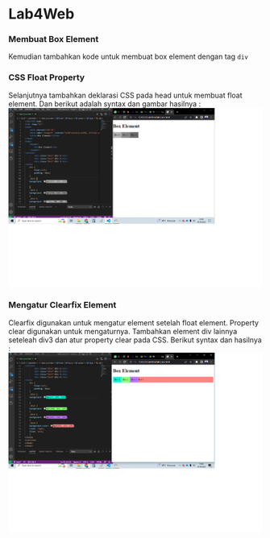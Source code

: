 # Lab4Web

### Membuat Box Element
Kemudian tambahkan kode untuk membuat box element dengan tag `div`
### CSS Float Property
Selanjutnya tambahkan deklarasi CSS pada head untuk membuat float element.
Dan berikut adalah syntax dan gambar hasilnya :
![Gambar 1](screenshoot/ss1.png)

### Mengatur Clearfix Element
Clearfix digunakan untuk mengatur element setelah float element. Property clear digunakan untuk
mengaturnya.
Tambahkan element div lainnya seteleah div3 dan atur property clear pada CSS.
Berikut syntax dan hasilnya :
![Gambar 2](screenshoot/ss2.png)